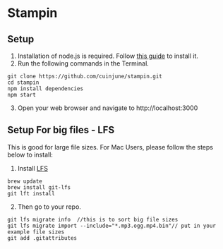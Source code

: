 # Stampin

## Setup
1. Installation of node.js is required. Follow [this guide](https://github.com/itp-dwd/2020-spring/blob/master/guides/installing-nodejs.md) to install it.
2. Run the following commands in the Terminal.
```
git clone https://github.com/cuinjune/stampin.git
cd stampin
npm install dependencies
npm start
```
3. Open your web browser and navigate to http://localhost:3000


## Setup For big files - LFS
This is good for large file sizes. For Mac Users, please follow the steps below to install:
1. Install [LFS](https://git-lfs.github.com/)
```
brew update 
brew install git-lfs
git lft install 
```

2. Then go to your repo.
```
git lfs migrate info  //this is to sort big file sizes 
git lfs migrate import --include="*.mp3.ogg.mp4.bin"// put in your example file sizes 
git add .gitattributes
```
